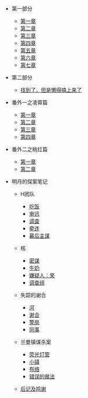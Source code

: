 * 第一部分

  * [第一章](/zh-cn/part1/chapter1.md)
  * [第二章](/zh-cn/part1/chapter2.md)
  * [第三章](/zh-cn/part1/chapter3.md)
  * [第四章](/zh-cn/part1/chapter4.md)
  * [第五章](/zh-cn/part1/chapter5.md)
  * [第六章](/zh-cn/part1/chapter6.md)
  * [第七章](/zh-cn/part1/chapter7.md)

* 第二部分
  * [找到了，但是懒得搞上来了](/zh-cn/part2/missing.md) 

* 番外一之凌霄篇
  * [第一章](/zh-cn/ex1/chapter1.md) 
  * [第二章](/zh-cn/ex1/chapter2.md) 
  * [第三章](/zh-cn/ex1/chapter3.md) 
  * [第四章](/zh-cn/ex1/chapter4.md)

* 番外二之桃红篇
  * [第一章](/zh-cn/ex2/chapter1.md) 
  * [第二章](/zh-cn/ex2/chapter2.md) 

* 明月的探案笔记
  * H团队

    * [吃饭](/zh-cn/detective/part1/chapter1.md) 
    * [审讯](/zh-cn/detective/part1/chapter2.md)
    * [调查](/zh-cn/detective/part1/chapter3.md) 
    * [牵连](/zh-cn/detective/part1/chapter4.md)  
    * [幕后主谋](/zh-cn/detective/part1/chapter5.md) 
    
  * 核
    * [密谋](/zh-cn/detective/part2/chapter1.md)
    * [牛奶](/zh-cn/detective/part2/chapter2.md)
    * [嫌疑人：笑](/zh-cn/detective/part2/chapter3.md)
    * [调查组](/zh-cn/detective/part2/chapter4.md)
  * 失踪的谢合
    * [河](/zh-cn/detective/part3/chapter1.md)
    * [谢合](/zh-cn/detective/part3/chapter2.md)
    * [警局](/zh-cn/detective/part3/chapter3.md)
    * [同事](/zh-cn/detective/part3/chapter4.md)
  * 兰曼镇谋杀案
    * [荧光灯管](/zh-cn/detective/part4/chapter1.md)
    * [小镇](/zh-cn/detective/part4/chapter2.md)
    * [布络](/zh-cn/detective/part4/chapter3.md)
    * [错误的做法](/zh-cn/detective/part4/chapter4.md)
  * [后记及鸣谢](/zh-cn/detective/credits.md)
